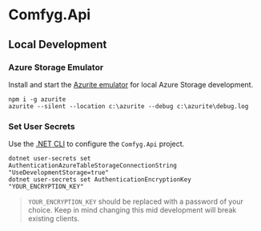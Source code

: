 # Comfyg.Api

## Local Development

### Azure Storage Emulator

Install and start the [Azurite emulator](https://learn.microsoft.com/en-us/azure/storage/common/storage-use-azurite) for
local Azure Storage development.

```shell
npm i -g azurite
azurite --silent --location c:\azurite --debug c:\azurite\debug.log
```

### Set User Secrets

Use the [.NET CLI](https://learn.microsoft.com/en-us/dotnet/core/tools/) to configure the `Comfyg.Api` project.

```shell
dotnet user-secrets set AuthenticationAzureTableStorageConnectionString "UseDevelopmentStorage=true"
dotnet user-secrets set AuthenticationEncryptionKey "YOUR_ENCRYPTION_KEY"
```

> `YOUR_ENCRYPTION_KEY` should be replaced with a password of your choice. Keep in mind changing this mid development
> will break existing clients.
